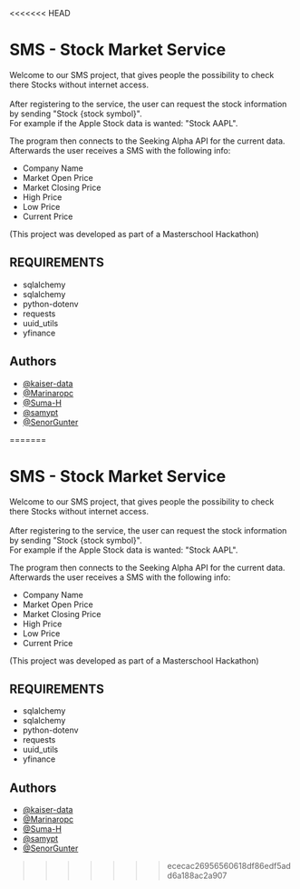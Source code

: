 <<<<<<< HEAD

# SMS - Stock Market Service

Welcome to our SMS project, that gives people the possibility to check there Stocks without internet access.<br><br>
After registering to the service, the user can request the stock information by sending "Stock {stock symbol}".<br>
For example if the Apple Stock data is wanted: "Stock AAPL".

The program then connects to the Seeking Alpha API for the current data.<br>
Afterwards the user receives a SMS with the following info:
- Company Name
- Market Open Price
- Market Closing Price
- High Price
- Low Price
- Current Price


(This project was developed as part of a Masterschool Hackathon)




## REQUIREMENTS

- sqlalchemy
- sqlalchemy
- python-dotenv
- requests
- uuid_utils
- yfinance
## Authors

- [@kaiser-data](https://github.com/kaiser-data)
- [@Marinaropc](https://github.com/Marinaropc)
- [@Suma-H](https://github.com/Suma-H)
- [@samypt](https://github.com/samypt)
- [@SenorGunter](https://github.com/SenorGunter)

=======

# SMS - Stock Market Service

Welcome to our SMS project, that gives people the possibility to check there Stocks without internet access.<br><br>
After registering to the service, the user can request the stock information by sending "Stock {stock symbol}".<br>
For example if the Apple Stock data is wanted: "Stock AAPL".

The program then connects to the Seeking Alpha API for the current data.<br>
Afterwards the user receives a SMS with the following info:
- Company Name
- Market Open Price
- Market Closing Price
- High Price
- Low Price
- Current Price


(This project was developed as part of a Masterschool Hackathon)




## REQUIREMENTS

- sqlalchemy
- sqlalchemy
- python-dotenv
- requests
- uuid_utils
- yfinance
## Authors

- [@kaiser-data](https://github.com/kaiser-data)
- [@Marinaropc](https://github.com/Marinaropc)
- [@Suma-H](https://github.com/Suma-H)
- [@samypt](https://github.com/samypt)
- [@SenorGunter](https://github.com/SenorGunter)

>>>>>>> ececac26956560618df86edf5add6a188ac2a907

